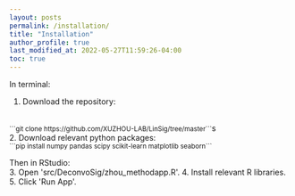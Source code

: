 ```yaml
---
layout: posts
permalink: /installation/
title: "Installation"
author_profile: true
last_modified_at: 2022-05-27T11:59:26-04:00
toc: true
---
```


In terminal:

1. Download the repository:
<br>
<small>```git clone https://github.com/XUZHOU-LAB/LinSig/tree/master```</small>s
<br>
2. Download relevant python packages:
<br>
<small>```pip install numpy pandas scipy scikit-learn matplotlib seaborn```</small>

Then in RStudio:
<br>
3. Open 'src/DeconvoSig/zhou_methodapp.R'.
4. Install relevant R libraries.
5. Click 'Run App'.